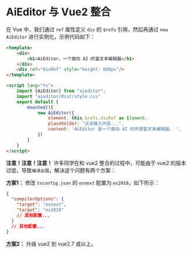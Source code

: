 # AiEditor 与 Vue2 整合


在 Vue 中，我们通过 `ref` 属性定义 `div` 的 `$refs` 引用，然后再通过 `new AiEditor` 进行实例化，示例代码如下：

```html
<template>
    <div>
        <h1>AiEditor，一个面向 AI 的富文本编辑器</h1>
    </div>
    <div ref="divRef" style="height: 600px"/>
</template>

<script lang="ts">
    import {AiEditor} from "aieditor";
    import "aieditor/dist/style.css"
    export default {
        mounted(){
            new AiEditor({
                element: this.$refs.divRef as Element,
                placeholder: "点击输入内容...",
                content: 'AiEditor 是一个面向 AI 的开源富文本编辑器。 ',
            })
        }
    }
</script>
```

**注意！注意！注意！** 许多同学在和 vue2 整合的过程中，可能由于 vue2 的版本过低，导致`编译出错`，解决这个问题有两个方案：

**方案1：** 修改 `tsconfig.json` 的 `esnext` 配置为 `es2018`，如下所示：

```json
{
  "compilerOptions": {
    "target": "esnext",
    "target": "es2018"
    // 其他配置...
  }
  // 其他配置...
}
```

**方案2：** 升级 vue2 到 vue2.7 或以上。